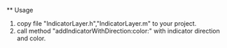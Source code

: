 

** Usage
1. copy file "IndicatorLayer.h","IndicatorLayer.m" to your project.
2. call method "addIndicatorWithDirection:color:" with indicator direction and color.
